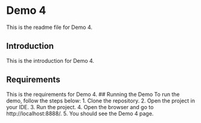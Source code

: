 # Demo 4

This is the readme file for Demo 4.

## Introduction

This is the introduction for Demo 4.
## Requirements

This is the requirements for Demo 4.
    ## Running the Demo
    To run the demo, follow the steps below:
    1. Clone the repository.
    2. Open the project in your IDE.
    3. Run the project.
    4. Open the browser and go to http://localhost:8888/.
    5. You should see the Demo 4 page.      